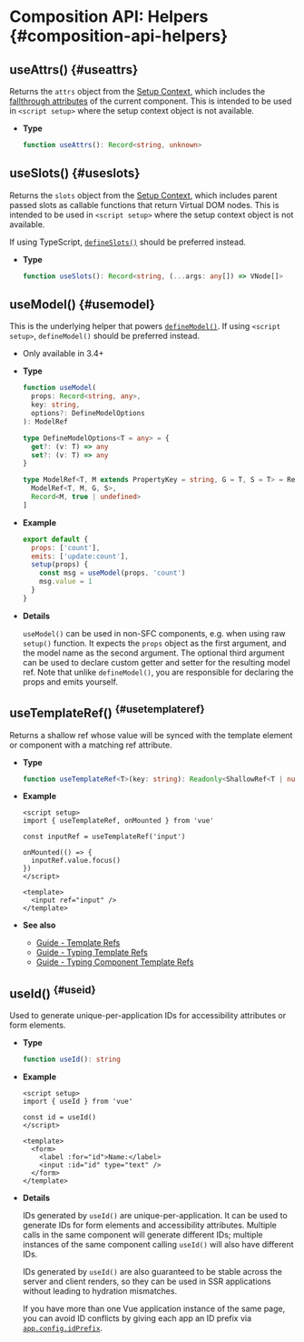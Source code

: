# Composition API: Helpers {#composition-api-helpers}

## useAttrs() {#useattrs}

Returns the `attrs` object from the [Setup Context](/api/composition-api-setup#setup-context), which includes the [fallthrough attributes](/guide/components/attrs#fallthrough-attributes) of the current component. This is intended to be used in `<script setup>` where the setup context object is not available.

- **Type**

  ```ts
  function useAttrs(): Record<string, unknown>
  ```

## useSlots() {#useslots}

Returns the `slots` object from the [Setup Context](/api/composition-api-setup#setup-context), which includes parent passed slots as callable functions that return Virtual DOM nodes. This is intended to be used in `<script setup>` where the setup context object is not available.

If using TypeScript, [`defineSlots()`](/api/sfc-script-setup#defineslots) should be preferred instead.

- **Type**

  ```ts
  function useSlots(): Record<string, (...args: any[]) => VNode[]>
  ```

## useModel() {#usemodel}

This is the underlying helper that powers [`defineModel()`](/api/sfc-script-setup#definemodel). If using `<script setup>`, `defineModel()` should be preferred instead.

- Only available in 3.4+

- **Type**

  ```ts
  function useModel(
    props: Record<string, any>,
    key: string,
    options?: DefineModelOptions
  ): ModelRef

  type DefineModelOptions<T = any> = {
    get?: (v: T) => any
    set?: (v: T) => any
  }

  type ModelRef<T, M extends PropertyKey = string, G = T, S = T> = Ref<G, S> & [
    ModelRef<T, M, G, S>,
    Record<M, true | undefined>
  ]
  ```

- **Example**

  ```js
  export default {
    props: ['count'],
    emits: ['update:count'],
    setup(props) {
      const msg = useModel(props, 'count')
      msg.value = 1
    }
  }
  ```

- **Details**

  `useModel()` can be used in non-SFC components, e.g. when using raw `setup()` function. It expects the `props` object as the first argument, and the model name as the second argument. The optional third argument can be used to declare custom getter and setter for the resulting model ref. Note that unlike `defineModel()`, you are responsible for declaring the props and emits yourself.

## useTemplateRef() <sup class="vt-badge" data-text="3.5+" /> {#usetemplateref}

Returns a shallow ref whose value will be synced with the template element or component with a matching ref attribute.

- **Type**

  ```ts
  function useTemplateRef<T>(key: string): Readonly<ShallowRef<T | null>>
  ```

- **Example**

  ```vue
  <script setup>
  import { useTemplateRef, onMounted } from 'vue'

  const inputRef = useTemplateRef('input')

  onMounted(() => {
    inputRef.value.focus()
  })
  </script>

  <template>
    <input ref="input" />
  </template>
  ```

- **See also**
  - [Guide - Template Refs](/guide/essentials/template-refs)
  - [Guide - Typing Template Refs](/guide/typescript/composition-api#typing-template-refs) <sup class="vt-badge ts" />
  - [Guide - Typing Component Template Refs](/guide/typescript/composition-api#typing-component-template-refs) <sup class="vt-badge ts" />

## useId() <sup class="vt-badge" data-text="3.5+" /> {#useid}

Used to generate unique-per-application IDs for accessibility attributes or form elements.

- **Type**

  ```ts
  function useId(): string
  ```

- **Example**

  ```vue
  <script setup>
  import { useId } from 'vue'

  const id = useId()
  </script>

  <template>
    <form>
      <label :for="id">Name:</label>
      <input :id="id" type="text" />
    </form>
  </template>
  ```

- **Details**

  IDs generated by `useId()` are unique-per-application. It can be used to generate IDs for form elements and accessibility attributes. Multiple calls in the same component will generate different IDs; multiple instances of the same component calling `useId()` will also have different IDs.

  IDs generated by `useId()` are also guaranteed to be stable across the server and client renders, so they can be used in SSR applications without leading to hydration mismatches.

  If you have more than one Vue application instance of the same page, you can avoid ID conflicts by giving each app an ID prefix via [`app.config.idPrefix`](/api/application#app-config-idprefix).
